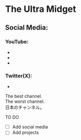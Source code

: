 # The Ultra Midget
## Social Media:
 ### YouTube:
  -
  -
  -
 ### Twitter(X):
  -
  
The best channel.<br/>The worst channel.<br/>日本のチャンネル。<br/>

TO DO
- [ ] Add social media
- [ ] Add projects
